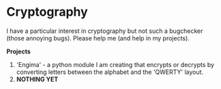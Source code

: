 # Cryptography
I have a particular interest in cryptography but not such a bugchecker (those annoying bugs). Please help me (and help in my projects). 


**Projects**
1. 'Engima' - a python module I am creating that encrypts or decrypts by converting letters between the alphabet and the 'QWERTY' layout.
2. **NOTHING YET**
